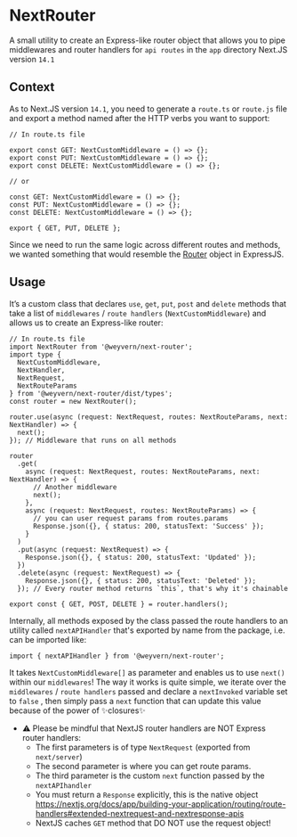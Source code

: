 # NextRouter

A small utility to create an Express-like router object that allows you to pipe middlewares and router handlers for `api routes` in the `app` directory Next.JS version `14.1`

## Context

As to Next.JS version `14.1`, you need to generate a `route.ts` or `route.js` file and export a method named after the HTTP verbs you want to support:

```tsx
// In route.ts file

export const GET: NextCustomMiddleware = () => {};
export const PUT: NextCustomMiddleware = () => {};
export const DELETE: NextCustomMiddleware = () => {};

// or

const GET: NextCustomMiddleware = () => {};
const PUT: NextCustomMiddleware = () => {};
const DELETE: NextCustomMiddleware = () => {};

export { GET, PUT, DELETE };
```

Since we need to run the same logic across different routes and methods, we wanted something that would resemble the [Router](https://expressjs.com/en/4x/api.html#router) object in ExpressJS.

## Usage

It’s a custom class that declares `use`, `get`, `put`, `post` and `delete` methods that take a list of `middlewares` / `route handlers` (`NextCustomMiddleware`) and allows us to create an Express-like router:

```tsx
// In route.ts file
import NextRouter from '@weyvern/next-router';
import type {
  NextCustomMiddleware,
  NextHandler,
  NextRequest,
  NextRouteParams
} from '@weyvern/next-router/dist/types';
const router = new NextRouter();

router.use(async (request: NextRequest, routes: NextRouteParams, next: NextHandler) => {
  next();
}); // Middleware that runs on all methods

router
  .get(
    async (request: NextRequest, routes: NextRouteParams, next: NextHandler) => {
      // Another middleware
      next();
    },
    async (request: NextRequest, routes: NextRouteParams) => {
      // you can user request params from routes.params
      Response.json({}, { status: 200, statusText: 'Success' });
    }
  )
  .put(async (request: NextRequest) => {
    Response.json({}, { status: 200, statusText: 'Updated' });
  })
  .delete(async (request: NextRequest) => {
    Response.json({}, { status: 200, statusText: 'Deleted' });
  }); // Every router method returns `this`, that's why it's chainable

export const { GET, POST, DELETE } = router.handlers();
```

Internally, all methods exposed by the class passed the route handlers to an utility called `nextAPIHandler` that's exported by name from the package, i.e. can be imported like:

```tsx
import { nextAPIHandler } from '@weyvern/next-router';
```

It takes `NextCustomMiddleware[]` as parameter and enables us to use `next()` within our `middlewares`! The way it works is quite simple, we iterate over the `middlewares` / `route handlers` passed and declare a `nextInvoked` variable set to `false` , then simply pass a `next` function that can update this value because of the power of ✨closures✨

- ⚠️ Please be mindful that NextJS router handlers are NOT Express router handlers:
  - The first parameters is of type `NextRequest` (exported from `next/server`)
  - The second parameter is where you can get route params.
  - The third parameter is the custom `next` function passed by the `nextAPIhandler`
  - You must return a `Response` explicitly, this is the native object https://nextjs.org/docs/app/building-your-application/routing/route-handlers#extended-nextrequest-and-nextresponse-apis
  - NextJS caches `GET` method that DO NOT use the request object!
